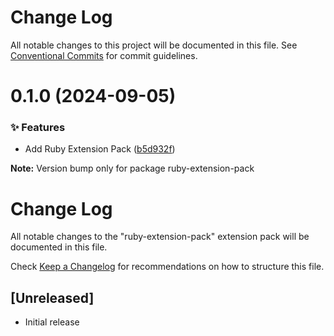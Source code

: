 # Change Log

All notable changes to this project will be documented in this file.
See [Conventional Commits](https://conventionalcommits.org) for commit guidelines.

# 0.1.0 (2024-09-05)

### ✨ Features

- Add Ruby Extension Pack ([b5d932f](https://github.com/Captive-Studio/es-project-config/commit/b5d932f))

**Note:** Version bump only for package ruby-extension-pack

# Change Log

All notable changes to the "ruby-extension-pack" extension pack will be documented in this file.

Check [Keep a Changelog](http://keepachangelog.com/) for recommendations on how to structure this file.

## [Unreleased]

- Initial release
